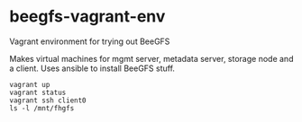 # beegfs-vagrant-env
Vagrant environment for trying out BeeGFS

Makes virtual machines for mgmt server, metadata server, storage node and a client.
Uses ansible to install BeeGFS stuff.

    vagrant up
    vagrant status
    vagrant ssh client0
    ls -l /mnt/fhgfs
